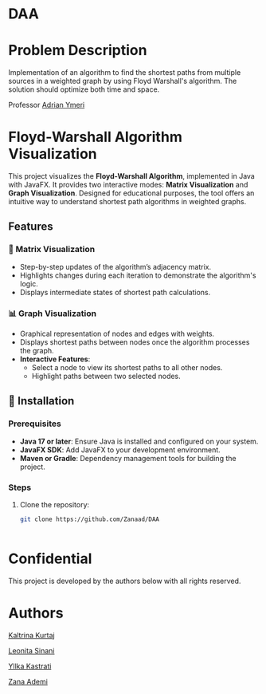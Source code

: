 # DAA

# Problem Description
Implementation of an algorithm to find the shortest paths from multiple sources in a weighted graph by using Floyd Warshall's algorithm. The solution should optimize both time and space.


Professor [Adrian Ymeri](https://github.com/adrianymeri)


# Floyd-Warshall Algorithm Visualization  

This project visualizes the **Floyd-Warshall Algorithm**, implemented in Java with JavaFX. It provides two interactive modes: **Matrix Visualization** and **Graph Visualization**. Designed for educational purposes, the tool offers an intuitive way to understand shortest path algorithms in weighted graphs.  

##  Features  

### 🔢 Matrix Visualization  
- Step-by-step updates of the algorithm’s adjacency matrix.  
- Highlights changes during each iteration to demonstrate the algorithm's logic.  
- Displays intermediate states of shortest path calculations.  

### 📊 Graph Visualization  
- Graphical representation of nodes and edges with weights.  
- Displays shortest paths between nodes once the algorithm processes the graph.  
- **Interactive Features**:  
  - Select a node to view its shortest paths to all other nodes.  
  - Highlight paths between two selected nodes.  

## 🚀 Installation  

### Prerequisites  
- **Java 17 or later**: Ensure Java is installed and configured on your system.  
- **JavaFX SDK**: Add JavaFX to your development environment.  
- **Maven or Gradle**: Dependency management tools for building the project.  

### Steps  
1. Clone the repository:  
   ```bash
   git clone https://github.com/Zanaad/DAA
 

   
# Confidential
This project is developed by the authors below with all rights reserved.

# Authors

[Kaltrina Kurtaj](https://github.com/kaltrinakurtaj)

[Leonita Sinani](https://github.com/leonitaas)

[Yllka Kastrati](https://github.com/Yllka5)

[Zana Ademi](https://github.com/Zanaad)

